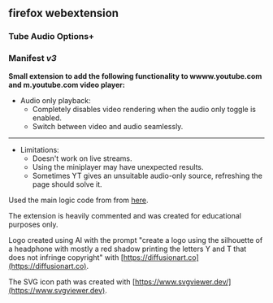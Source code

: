 ## firefox webextension
### **Tube Audio Options+**
### Manifest *v3*
**Small extension to add the following functionality to wwww.youtube.com and m.youtube.com video player:**

- Audio only playback:
	- Completely disables video rendering when the audio only toggle is enabled.
	- Switch between video and audio seamlessly.
---
- Limitations:
	- Doesn't work on live streams.
	- Using the miniplayer may have unexpected results.
	- Sometimes YT gives an unsuitable audio-only source, refreshing the page should solve it.  

Used the main logic code from from [here](https://github.com/craftwar/youtube-audio).  

The extension is heavily commented and was created for educational purposes only.  

Logo created using AI with the prompt "create a logo using the silhouette of a headphone with mostly a red shadow printing the letters Y and T that does not infringe copyright" with [https://diffusionart.co](https://diffusionart.co).  

The SVG icon path was created with [https://www.svgviewer.dev/](https://www.svgviewer.dev).  
